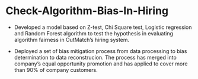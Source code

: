 # Check-Algorithm-Bias-In-Hiring

- Developed a model based on Z-test, Chi Square test, Logistic regression and Random Forest algorithm to test the hypothesis in evaluating algorithm fairness in OutMatch’s hiring system.

- Deployed a set of bias mitigation process from data processing to bias determination to data reconstrucion. The process has merged into company’s equal opportunity promotion and has applied to cover more than 90% of company customers.
